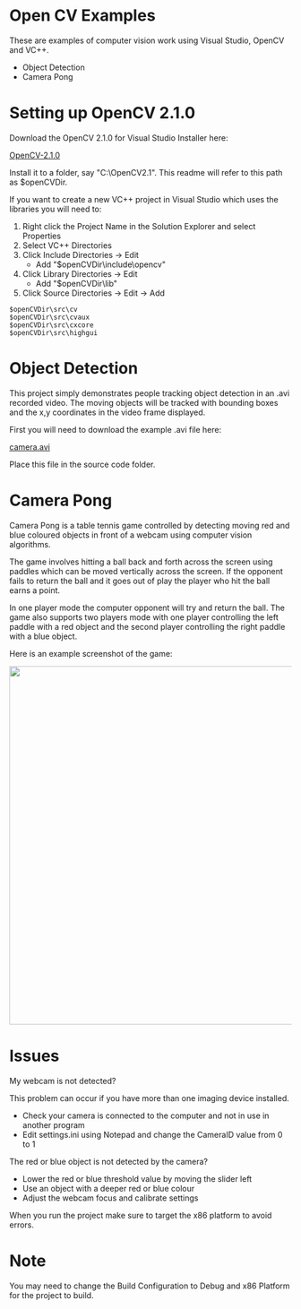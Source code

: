 # Open CV Examples

These are examples of computer vision work using Visual Studio, OpenCV and VC++.

* Object Detection
* Camera Pong

# Setting up OpenCV 2.1.0

Download the OpenCV 2.1.0 for Visual Studio Installer here:

[OpenCV-2.1.0](https://drive.google.com/file/d/1jSO7ugMoLimJsyJjdkMbSc36Cxw1sDCq/view?usp=sharing)

Install it to a folder, say "C:\OpenCV2.1\". This readme will refer to this path as $openCVDir.

If you want to create a new VC++ project in Visual Studio which uses the libraries you will need to:

1. Right click the Project Name in the Solution Explorer and select Properties
2. Select VC++ Directories
3. Click Include Directories -> Edit
   - Add "$openCVDir\include\opencv"
4. Click Library Directories -> Edit
   - Add "$openCVDir\lib"
5. Click Source Directories -> Edit -> Add
```
$openCVDir\src\cv
$openCVDir\src\cvaux
$openCVDir\src\cxcore
$openCVDir\src\highgui
```

# Object Detection

This project simply demonstrates people tracking object detection in an .avi recorded video. The moving objects will be tracked with bounding boxes and the x,y coordinates in the video frame displayed.

First you will need to download the example .avi file here:

[camera.avi](https://drive.google.com/file/d/1431a-mrQY5g9dcfeTn_L41vZ0kRMB58S/view?usp=sharing)

Place this file in the source code folder.

# Camera Pong

Camera Pong is a table tennis game controlled by detecting moving red and blue coloured objects in front of a webcam using computer vision algorithms.

The game involves hitting a ball back and forth across the screen using paddles which can be moved vertically across the screen. If the opponent fails to return the ball and it goes out of play the player who hit the ball earns a point.  

In one player mode the computer opponent will try and return the ball. The game also supports two players mode with one player controlling the left paddle with a red object and the second player controlling the right paddle with a blue object. 

Here is an example screenshot of the game:

<img src='https://drive.google.com/uc?id=1-Wat7diBBqBp2Jd95npxnjkPU_4WoMXe' width='640'>

# Issues

My webcam is not detected? 

This problem can occur if you have more than one imaging device installed. 

- Check your camera is connected to the computer and not in use in another program
- Edit settings.ini using Notepad and change the CameraID value from 0 to 1

The red or blue object is not detected by the camera?

- Lower the red or blue threshold value by moving the slider left 
- Use an object with a deeper red or blue colour
- Adjust the webcam focus and calibrate settings 

When you run the project make sure to target the x86 platform to avoid errors.

# Note

You may need to change the Build Configuration to Debug and x86 Platform for the project to build.










